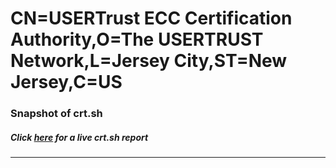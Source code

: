 # CN=USERTrust ECC Certification Authority,O=The USERTRUST Network,L=Jersey City,ST=New Jersey,C=US
### Snapshot of crt.sh
##### Click [here](https://crt.sh/?q=Serial_06538C2D8DA193538F19F95BB7FA4F5D) for a live crt.sh report

---
